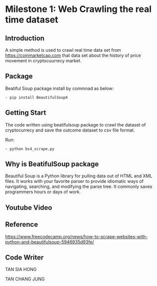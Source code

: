 # Milestone 1: Web Crawling the real time dataset
## Introduction
A simple method is used to crawl real time data set from https://coinmarketcap.com that data
set about the history of price movement in cryptocuurrecy market. 

## Package
Beatiful Soup package install by commnad as below:

	- pip install BeautifulSoup4

## Getting Start
The code written using beatifulsoup package to crawl the dataset of cryptocurrecy and save the outcome dataset to csv file format.
	
Run:   

	- python bs4_scrape.py
	
## Why is BeatifulSoup package
Beautiful Soup is a Python library for pulling data out of HTML and XML files. It works with your favorite parser to provide idiomatic ways of navigating, searching, and modifying the parse tree. It commonly saves programmers hours or days of work.

## Youtube Video

## Reference
https://www.freecodecamp.org/news/how-to-scrape-websites-with-python-and-beautifulsoup-5946935d93fe/

## Code Writer
TAN SIA HONG

TAN CHANG JUNG
